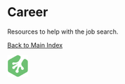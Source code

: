 # Career

Resources to help with the job search.

[Back to Main Index](../README.md)

![Treehouse Logo](../repo-imgs/frogprint.png "Team Treehouse")